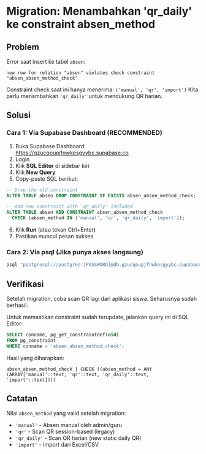 # Migration: Menambahkan 'qr_daily' ke constraint absen_method

## Problem
Error saat insert ke tabel `absen`:
```
new row for relation "absen" violates check constraint "absen_absen_method_check"
```

Constraint check saat ini hanya menerima: `('manual', 'qr', 'import')`
Kita perlu menambahkan `'qr_daily'` untuk mendukung QR harian.

## Solusi

### Cara 1: Via Supabase Dashboard (RECOMMENDED)

1. Buka Supabase Dashboard: https://gzucqoupjfnwkesgyybc.supabase.co
2. Login
3. Klik **SQL Editor** di sidebar kiri
4. Klik **New Query**
5. Copy-paste SQL berikut:

```sql
-- Drop the old constraint
ALTER TABLE absen DROP CONSTRAINT IF EXISTS absen_absen_method_check;

-- Add new constraint with 'qr_daily' included
ALTER TABLE absen ADD CONSTRAINT absen_absen_method_check 
  CHECK (absen_method IN ('manual', 'qr', 'qr_daily', 'import'));
```

6. Klik **Run** (atau tekan Ctrl+Enter)
7. Pastikan muncul pesan sukses

### Cara 2: Via psql (Jika punya akses langsung)

```bash
psql "postgresql://postgres:[PASSWORD]@db.gzucqoupjfnwkesgyybc.supabase.co:5432/postgres" -f add-qr-daily-method.sql
```

## Verifikasi

Setelah migration, coba scan QR lagi dari aplikasi siswa. Seharusnya sudah berhasil.

Untuk memastikan constraint sudah terupdate, jalankan query ini di SQL Editor:

```sql
SELECT conname, pg_get_constraintdef(oid) 
FROM pg_constraint 
WHERE conname = 'absen_absen_method_check';
```

Hasil yang diharapkan:
```
absen_absen_method_check | CHECK ((absen_method = ANY (ARRAY['manual'::text, 'qr'::text, 'qr_daily'::text, 'import'::text])))
```

## Catatan

Nilai `absen_method` yang valid setelah migration:
- `'manual'` - Absen manual oleh admin/guru
- `'qr'` - Scan QR session-based (legacy)
- `'qr_daily'` - Scan QR harian (new static daily QR)
- `'import'` - Import dari Excel/CSV
